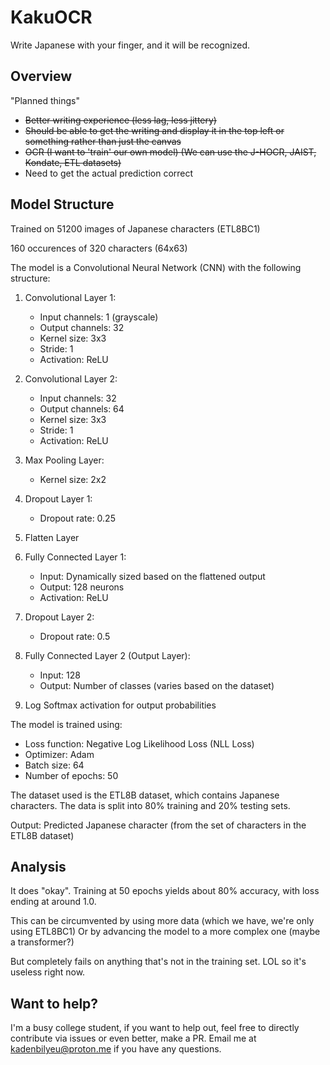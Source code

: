 # KakuOCR
Write Japanese with your finger, and it will be recognized.

## Overview

"Planned things"

- ~~Better writing experience (less lag, less jittery)~~
- ~~Should be able to get the writing and display it in the top left or something rather than just the canvas~~
- ~~OCR (I want to 'train' our own model) (We can use the  J-HOCR, JAIST, Kondate, ETL datasets)~~
- Need to get the actual prediction correct

## Model Structure

Trained on 51200 images of Japanese characters (ETL8BC1)

160 occurences of 320 characters (64x63)

The model is a Convolutional Neural Network (CNN) with the following structure:

1. Convolutional Layer 1:
   - Input channels: 1 (grayscale)
   - Output channels: 32
   - Kernel size: 3x3
   - Stride: 1
   - Activation: ReLU

2. Convolutional Layer 2:
   - Input channels: 32
   - Output channels: 64
   - Kernel size: 3x3
   - Stride: 1
   - Activation: ReLU

3. Max Pooling Layer:
   - Kernel size: 2x2

4. Dropout Layer 1:
   - Dropout rate: 0.25

5. Flatten Layer

6. Fully Connected Layer 1:
   - Input: Dynamically sized based on the flattened output
   - Output: 128 neurons
   - Activation: ReLU

7. Dropout Layer 2:
   - Dropout rate: 0.5

8. Fully Connected Layer 2 (Output Layer):
   - Input: 128
   - Output: Number of classes (varies based on the dataset)

9. Log Softmax activation for output probabilities

The model is trained using:
- Loss function: Negative Log Likelihood Loss (NLL Loss)
- Optimizer: Adam
- Batch size: 64
- Number of epochs: 50

The dataset used is the ETL8B dataset, which contains Japanese characters. The data is split into 80% training and 20% testing sets.

Output: Predicted Japanese character (from the set of characters in the ETL8B dataset)

## Analysis

It does "okay". Training at 50 epochs yields about 80% accuracy, with loss ending at around 1.0.

This can be circumvented by using more data (which we have, we're only using ETL8BC1)
Or by advancing the model to a more complex one (maybe a transformer?)

But completely fails on anything that's not in the training set. LOL so it's useless right now.

## Want to help?

I'm a busy college student, if you want to help out, feel free to directly contribute via issues or even better, make a PR. Email me at [kadenbilyeu@proton.me](mailto:kadenbilyeu@proton.me) if you have any questions.
